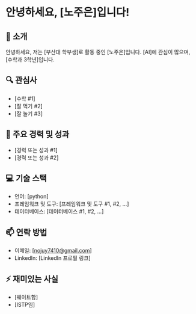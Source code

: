 # 안녕하세요, [노주은]입니다!

## 👋 소개
안녕하세요, 저는 [부산대 학부생]로 활동 중인 [노주은]입니다. [AI]에 관심이 많으며, [수학과 3학년]입니다.

## 🔍 관심사
- [수학 #1]
- [잘 먹기 #2]
- [잘 놀기 #3]

## 🌟 주요 경력 및 성과
- [경력 또는 성과 #1]
- [경력 또는 성과 #2]


## 💻 기술 스택
- 언어: [python]
- 프레임워크 및 도구: [프레임워크 및 도구 #1, #2, ...]
- 데이터베이스: [데이터베이스 #1, #2, ...]

## 📫 연락 방법
- 이메일: [nojuy7410@gmail.com]
- LinkedIn: [LinkedIn 프로필 링크]

## ⚡ 재미있는 사실
- [웨이트함]
- [ISTP임]
